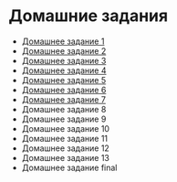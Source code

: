 # Домашние задания

- [Домашнее задание 1](02-tools/README.md#домашнее-задание-1)
- [Домашнее задание 2](03-lxc/README.md#домашнее-задание-2)
- [Домашнее задание 3](04-5-ansible/README.md#домашнее-задание-3)
- [Домашнее задание 4](06-puppet/README.md#домашнее-задание-4)
- [Домашнее задание 5](07-puppet/README.md#домашнее-задание-5)
- [Домашнее задание 6](08-jenkins/README.md#домашнее-задание-6)
- [Домашнее задание 7](09-nexus/README.md#домашнее-задание-7)
- Домашнее задание 8
- Домашнее задание 9
- Домашнее задание 10
- Домашнее задание 11
- Домашнее задание 12
- Домашнее задание 13
- Домашнее задание final

